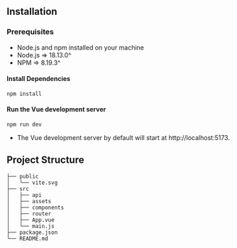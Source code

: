 ## Installation

### Prerequisites

- Node.js and npm installed on your machine
- Node.js => 18.13.0^
- NPM => 8.19.3^

#### Install Dependencies
```
npm install
```

#### Run the Vue development server
```
npm run dev
```
- The Vue development server by default will start at http://localhost:5173.

## Project Structure
```
├── public
│   └── vite.svg
├── src
│   ├── api
│   ├── assets
│   ├── components
│   ├── router
│   ├── App.vue
│   └── main.js
├── package.json
└── README.md
```
